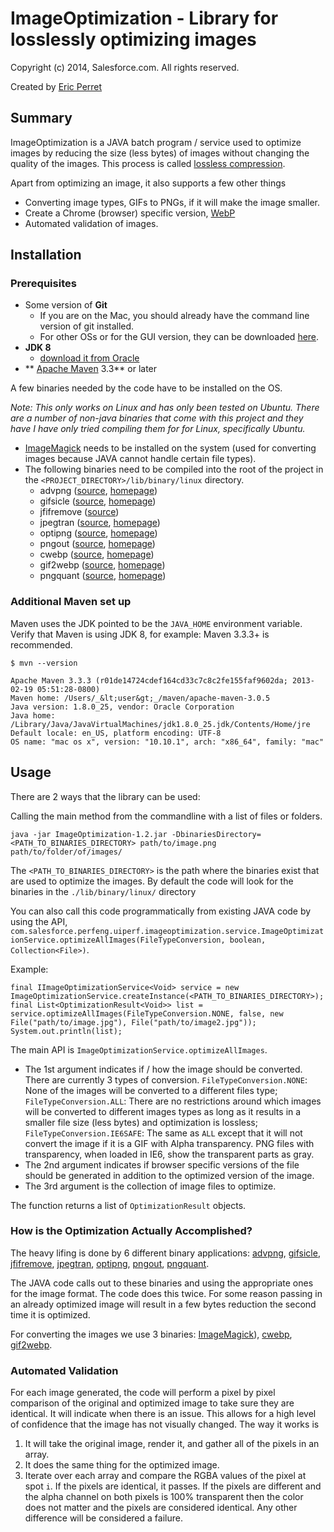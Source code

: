 # ImageOptimization - Library for losslessly optimizing images #

Copyright (c) 2014, Salesforce.com. All rights reserved.

Created by <span itemscope="" itemtype="http://schema.org/Person">
	<a itemprop="url" rel="author" href="https://github.com/eperret"><span itemprop="name">Eric Perret</span></a>
</span>

## Summary ##

ImageOptimization is a JAVA batch program / service used to optimize images by reducing the size (less bytes) of images without changing the quality of the images. This process is called [lossless compression](http://en.wikipedia.org/wiki/Image_compression#Lossy_and_lossless_compression).

Apart from optimizing an image, it also supports a few other things
* Converting image types, GIFs to PNGs, if it will make the image smaller.
* Create a Chrome (browser) specific version, [WebP](https://developers.google.com/speed/webp/?csw=1)
* Automated validation of images.

## Installation ##

### Prerequisites ###

* Some version of **Git**
  * If you are on the Mac, you should already have the command line version of git installed.
  * For other OSs or for the GUI version, they can be downloaded [here](http://git-scm.com/downloads).
* **JDK 8**
  * [download it from Oracle](http://www.oracle.com/technetwork/java/javase/downloads/jdk8-downloads-2133151.html)
* ** [Apache Maven](http://maven.apache.org/download.cgi) 3.3** or later

A few binaries needed by the code have to be installed on the OS.

_Note: This only works on Linux and has only been tested on Ubuntu.  There are a number of non-java binaries that come with this project and they have I have only tried compiling them for for Linux, specifically Ubuntu._
* [ImageMagick](https://www.imagemagick.org/script/binary-releases.php) needs to be installed on the system (used for converting images because JAVA cannot handle certain file types).
* The following binaries need to be compiled into the root of the project in the `<PROJECT_DIRECTORY>/lib/binary/linux` directory.
  * advpng ([source](https://github.com/amadvance/advancecomp/), [homepage](http://advancemame.sourceforge.net/doc-advpng.html))
  * gifsicle ([source](https://www.lcdf.org/gifsicle/gifsicle-1.88.tar.gz), [homepage](https://www.lcdf.org/gifsicle/))
  * jfifremove ([source](https://lyncd.com/files/imgopt/jfifremove.c))
  * jpegtran ([source](http://www.ijg.org/files/jpegsrc.v9b.tar.gz), [homepage](http://jpegclub.org/jpegtran/))
  * optipng ([source](http://prdownloads.sourceforge.net/optipng/optipng-0.7.5.tar.gz?download), [homepage](http://optipng.sourceforge.net/))
  * pngout ([source](http://www.jonof.id.au/kenutils), [homepage](http://advsys.net/ken/utils.htm))
  * cwebp ([source](https://storage.googleapis.com/downloads.webmproject.org/releases/webp/index.html), [homepage](https://developers.google.com/speed/webp/docs/cwebp))
  * gif2webp ([source](https://storage.googleapis.com/downloads.webmproject.org/releases/webp/index.html), [homepage](https://developers.google.com/speed/webp/docs/gif2webp))
  * pngquant ([source](https://github.com/pornel/pngquant), [homepage](https://pngquant.org/))


### Additional Maven set up ###

Maven uses the JDK pointed to be the `JAVA_HOME` environment variable. Verify that Maven is using JDK 8, for example:
Maven 3.3.3+ is recommended.

```
$ mvn --version

Apache Maven 3.3.3 (r01de14724cdef164cd33c7c8c2fe155faf9602da; 2013-02-19 05:51:28-0800)
Maven home: /Users/_&lt;user&gt;_/maven/apache-maven-3.0.5
Java version: 1.8.0_25, vendor: Oracle Corporation
Java home: /Library/Java/JavaVirtualMachines/jdk1.8.0_25.jdk/Contents/Home/jre
Default locale: en_US, platform encoding: UTF-8
OS name: "mac os x", version: "10.10.1", arch: "x86_64", family: "mac"
```

## Usage ##

There are 2 ways that the library can be used:

Calling the main method from the commandline with a list of files or folders.

    java -jar ImageOptimization-1.2.jar -DbinariesDirectory=<PATH_TO_BINARIES_DIRECTORY> path/to/image.png path/to/folder/of/images/

The `<PATH_TO_BINARIES_DIRECTORY>` is the path where the binaries exist that are used to optimize the images. By default the code will look for the binaries in the `./lib/binary/linux/` directory

You can also call this code programmatically from existing JAVA code by using the API, `com.salesforce.perfeng.uiperf.imageoptimization.service.ImageOptimizationService.optimizeAllImages(FileTypeConversion, boolean, Collection<File>)`.

Example:

    final IImageOptimizationService<Void> service = new ImageOptimizationService.createInstance(<PATH_TO_BINARIES_DIRECTORY>);
    final List<OptimizationResult<Void>> list = service.optimizeAllImages(FileTypeConversion.NONE, false, new File("path/to/image.jpg"), File("path/to/image2.jpg"));
    System.out.println(list);

The main API is `ImageOptimizationService.optimizeAllImages`.
* The 1st argument indicates if / how the image should be converted. There are currently 3 types of conversion. `FileTypeConversion.NONE`: None of the images will be converted to a different files type; `FileTypeConversion.ALL`: There are no restrictions around which images will be converted to different images types as long as it results in a smaller file size (less bytes) and optimization is lossless; `FileTypeConversion.IE6SAFE`: The same as `ALL` except that it will not convert the image if it is a GIF with Alpha transparency. PNG files with transparency, when loaded in IE6, show the transparent parts as gray.
* The 2nd argument indicates if browser specific versions of the file should be generated in addition to the optimized version of the image.
* The 3rd argument is the collection of image files to optimize.

The function returns a list of `OptimizationResult` objects.

### How is the Optimization Actually Accomplished? ###

The heavy lifing is done by 6 different binary applications: [advpng](http://advancemame.sourceforge.net/doc-advpng.html), [gifsicle](http://www.lcdf.org/gifsicle/), [jfifremove](https://lyncd.com/files/imgopt/jfifremove.c), [jpegtran](http://jpegclub.org/jpegtran/), [optipng](http://optipng.sourceforge.net/), [pngout](http://advsys.net/ken/utils.htm), [pngquant](https://pngquant.org/).

The JAVA code calls out to these binaries and using the appropriate ones for the image format.  The code does this twice.  For some reason passing in an already optimized image will result in a few bytes reduction the second time it is optimized.

For converting the images we use 3 binaries: [ImageMagick](http://www.imagemagick.org/)), [cwebp](https://developers.google.com/speed/webp/docs/cwebp), [gif2webp](https://developers.google.com/speed/webp/docs/gif2webp).

### Automated Validation ###

For each image generated, the code will perform a pixel by pixel comparison of the original and optimized image to take sure they are identical. It will indicate when there is an issue. This allows for a high level of confidence that the image has not visually changed.
The way it works is

1. It will take the original image, render it, and gather all of the pixels in an array.
2. It does the same thing for the optimized image.
3. Iterate over each array and compare the RGBA values of the pixel at spot `i`. If the pixels are identical, it passes. If the pixels are different and the alpha channel on both pixels is 100% transparent then the color does not matter and the pixels are considered identical. Any other difference will be considered a failure.
